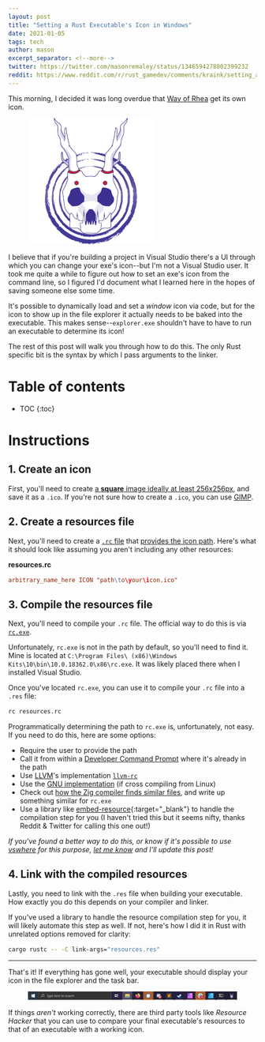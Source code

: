 ```yaml
---
layout: post
title: "Setting a Rust Executable's Icon in Windows"
date: 2021-01-05
tags: tech
author: mason
excerpt_separator: <!--more-->
twitter: https://twitter.com/masonremaley/status/1346594278802399232
reddit: https://www.reddit.com/r/rust_gamedev/comments/kraink/setting_a_rust_executables_icon_in_windows/
---
```


This morning, I decided it was long overdue that [Way of Rhea](/way-of-rhea) get its own icon.

<figure><img src="/assets/monsters-and-sprites/setting-a-rust-windows-exe-icon/icon.png"/></figure>

I believe that if you're building a project in Visual Studio there's a UI through which you can change your exe's icon--but I'm not a Visual Studio user. It took me quite a while to figure out how to set an exe's icon from the command line, so I figured I'd document what I learned here in the hopes of saving someone else some time.

<!--more-->

It's possible to dynamically load and set a *window* icon via code, but for the icon to show up in the file explorer it actually needs to be baked into the executable. This makes sense--`explorer.exe` shouldn't have to have to run an executable to determine its icon!

The rest of this post will walk you through how to do this. The only Rust specific bit is the syntax by which I pass arguments to the linker.

# Table of contents
* TOC
{:toc}

# Instructions

## 1. Create an icon

First, you'll need to create [a **square** image ideally at least 256x256px](https://docs.microsoft.com/en-us/windows/win32/uxguide/vis-icons), and save it as a `.ico`. If you're not sure how to create a `.ico`, you can use [GIMP](https://www.gimp.org/).


## 2. Create a resources file

Next, you'll need to create a [`.rc` file](https://docs.microsoft.com/en-us/windows/win32/menurc/about-resource-files) that [provides the icon path](https://docs.microsoft.com/en-us/windows/win32/menurc/icon-resource). Here's what it should look like assuming you aren't including any other resources:

**resources.rc**
```rc
arbitrary_name_here ICON "path\to\your\icon.ico"
```

## 3. Compile the resources file

Next, you'll need to compile your `.rc` file. The official way to do this is via [`rc.exe`](https://docs.microsoft.com/en-us/windows/win32/menurc/resource-compiler).

Unfortunately, `rc.exe` is not in the path by default, so you'll need to find it. Mine is located at `C:\Program Files\ (x86)\Windows Kits\10\bin\10.0.18362.0\x86\rc.exe`. It was likely placed there when I installed Visual Studio.

Once you've located `rc.exe`, you can use it to compile your `.rc` file into a `.res` file:

```sh
rc resources.rc
```

Programmatically determining the path to `rc.exe` is, unfortunately, not easy. If you need to do this, here are some options:

- Require the user to provide the path
- Call it from within a [Developer Command Prompt](https://docs.microsoft.com/en-us/dotnet/framework/tools/developer-command-prompt-for-vs) where it's already in the path
- Use [LLVM](https://llvm.org/)'s implementation [`llvm-rc`](https://github.com/llvm/llvm-project/tree/62ec4ac90738a5f2d209ed28c822223e58aaaeb7/llvm/tools/llvm-rc)
- Use the [GNU implementation](https://man7.org/linux/man-pages/man1/windres.1.html) (if cross compiling from Linux)
- Check out [how the Zig compiler finds similar files](https://github.com/ziglang/zig/blob/master/src/windows_sdk.cpp), and write up something similar for `rc.exe`
- Use a library like [embed-resource](https://crates.io/crates/embed-resource){:target="_blank"} to handle the compilation step for you (I haven't tried this but it seems nifty, thanks Reddit & Twitter for calling this one out!)

*If you've found a better way to do this, or know if it's possible to use [vswhere](https://github.com/Microsoft/vswhere) for this purpose, [let me know](mailto:mason.remaley+pub@gmail.com) and I'll update this post!*

## 4. Link with the compiled resources

Lastly, you need to link with the `.res` file when building your executable. How exactly you do this depends on your compiler and linker.

If you've used a library to handle the resource compilation step for you, it will likely automate this step as well. If not, here's how I did it in Rust with unrelated options removed for clarity:

```sh
cargo rustc -- -C link-args="resources.res"
```


---

That's it! If everything has gone well, your executable should display your icon in the file explorer and the task bar.

<figure><img src="/assets/monsters-and-sprites/setting-a-rust-windows-exe-icon/task-bar.png"/></figure>

If things *aren't* working correctly, there are third party tools like *Resource Hacker* that you can use to compare your final executable's resources to that of an executable with a working icon.
